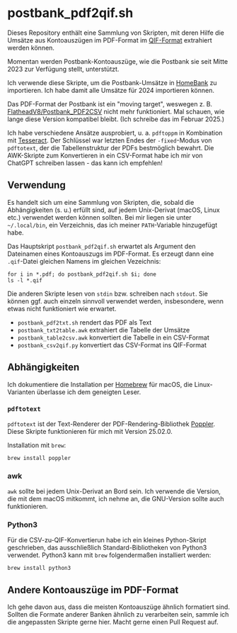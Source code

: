 # postbank_pdf2qif.sh

Dieses Repository enthält eine Sammlung von Skripten, mit deren Hilfe die Umsätze aus Kontoauszügen im PDF-Format im [QIF-Format](https://en.wikipedia.org/wiki/Quicken_Interchange_Format) extrahiert werden können.

Momentan werden Postbank-Kontoauszüge, wie die Postbank sie seit Mitte 2023 zur Verfügung stellt, unterstützt.

Ich verwende diese Skripte, um die Postbank-Umsätze in [HomeBank](https://www.gethomebank.org) zu importieren.
Ich habe damit alle Umsätze für 2024 importieren können.

Das PDF-Format der Postbank ist ein "moving target", weswegen z. B. [FlatheadV8/Postbank_PDF2CSV](https://github.com/FlatheadV8/Postbank_PDF2CSV) nicht mehr funktioniert.
Mal schauen, wie lange diese Version kompatibel bleibt.
(Ich schreibe das im Februar 2025.)

Ich habe verschiedene Ansätze ausprobiert, u. a. `pdftoppm` in Kombination mit [Tesseract](https://github.com/tesseract-ocr/tesseract).
Der Schlüssel war letzten Endes der `-fixed`-Modus von `pdftotext`, der die Tabellenstruktur der PDFs bestmöglich bewahrt.
Die AWK-Skripte zum Konvertieren in ein CSV-Format habe ich mir von ChatGPT schreiben lassen - das kann ich empfehlen!

## Verwendung

Es handelt sich um eine Sammlung von Skripten, die, sobald die Abhängigkeiten (s. u.) erfüllt sind, auf jedem Unix-Derivat (macOS, Linux etc.) verwendet werden können sollten.
Bei mir liegen sie unter `~/.local/bin`, ein Verzeichnis, das ich meiner `PATH`-Variable hinzugefügt habe.

Das Hauptskript `postbank_pdf2qif.sh` erwartet als Argument den Dateinamen eines Kontoauszugs im PDF-Format.
Es erzeugt dann eine `.qif`-Datei gleichen Namens im gleichen Vezeichnis:

```shell
for i in *.pdf; do postbank_pdf2qif.sh $i; done
ls -l *.qif
```

Die anderen Skripte lesen von `stdin` bzw. schreiben nach `stdout`.
Sie können ggf. auch einzeln sinnvoll verwendet werden, insbesondere, wenn etwas nicht funktioniert wie erwartet.

- `postbank_pdf2txt.sh` rendert das PDF als Text
- `postbank_txt2table.awk` extrahiert die Tabelle der Umsätze
- `postbank_table2csv.awk` konvertiert die Tabelle in ein CSV-Format
- `postbank_csv2qif.py` konvertiert das CSV-Format ins QIF-Format

## Abhängigkeiten

Ich dokumentiere die Installation per [Homebrew](https://brew.sh/) für macOS, die Linux-Varianten überlasse ich dem geneigten Leser.

### `pdftotext`

`pdftotext` ist der Text-Renderer der PDF-Rendering-Bibliothek [Poppler](https://poppler.freedesktop.org/).
Diese Skripte funktionieren für mich mit Version 25.02.0.

Installation mit `brew`:

```shell
brew install poppler
```

### awk

`awk` sollte bei jedem Unix-Derivat an Bord sein.
Ich verwende die Version, die mit dem macOS mitkommt, ich nehme an, die GNU-Version sollte auch funktionieren.

### Python3

Für die CSV-zu-QIF-Konvertierun habe ich ein kleines Python-Skript geschrieben, das ausschließlich Standard-Bibliotheken von Python3 verwendet.
Python3 kann mit `brew` folgendermaßen installiert werden:

```shell
brew install python3
````

## Andere Kontoauszüge im PDF-Format

Ich gehe davon aus, dass die meisten Kontoauszüge ähnlich formatiert sind.
Sollten die Formate anderer Banken ähnlich zu verarbeiten sein, sammle ich die angepassten Skripte gerne hier.
Macht gerne einen Pull Request auf.
